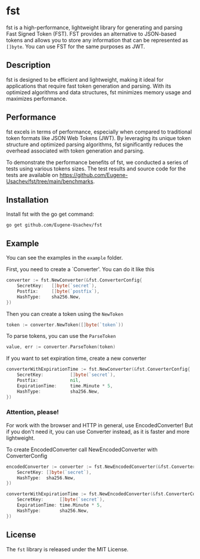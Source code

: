 # fst

fst is a high-performance, lightweight library for generating and parsing Fast Signed Token (FST). 
FST provides an alternative to JSON-based tokens and allows you to store any information that can be 
represented as `[]byte`. You can use FST for the same purposes as JWT.

## Description

fst is designed to be efficient and lightweight, making it ideal for applications that require fast token generation
and parsing. With its optimized algorithms and data structures, fst minimizes memory usage and maximizes performance.

## Performance

fst excels in terms of performance, especially when compared to traditional token formats like JSON Web Tokens (JWT).
By leveraging its unique token structure and optimized parsing algorithms, fst significantly reduces the overhead
associated with token generation and parsing.

To demonstrate the performance benefits of fst, we conducted a series of tests using various tokens sizes.
The test results and source code for the tests are available on https://github.com/Eugene-Usachev/fst/tree/main/benchmarks.

## Installation

Install fst with the go get command:

`go get github.com/Eugene-Usachev/fst`

## Example

You can see the examples in the `example` folder.

First, you need to create a `Converter'. You can do it like this

```go
converter := fst.NewConverter(&fst.ConverterConfig{
    SecretKey:   []byte(`secret`),
    Postfix:     []byte(`postfix`),
    HashType:    sha256.New,
})
```

Then you can create a token using the `NewToken`

```go
token := converter.NewToken([]byte(`token`))
```

To parse tokens, you can use the `ParseToken`

```go
value, err := converter.ParseToken(token)
```

If you want to set expiration time, create a new converter

```go
converterWithExpirationTime := fst.NewConverter(&fst.ConverterConfig{
    SecretKey:          []byte(`secret`),
    Postfix:            nil,
    ExpirationTime:     time.Minute * 5,
    HashType:           sha256.New,
})
```

### Attention, please!
For work with the browser and HTTP in general, use EncodedConverter!
But if you don't need it, you can use Converter instead, as it is faster and more lightweight.

To create EncodedConverter call NewEncodedConverter with ConverterConfig
```go
encodedConverter := converter := fst.NewEncodedConverter(&fst.ConverterConfig{
    SecretKey: []byte(`secret`),
    HashType:  sha256.New,
})

converterWithExpirationTime := fst.NewEncodedConverter(&fst.ConverterConfig{
    SecretKey:      []byte(`secret`),
    ExpirationTime: time.Minute * 5,
    HashType:       sha256.New,
})
```

## License

The `fst` library is released under the MIT License.

